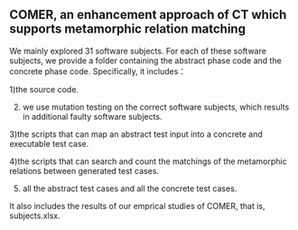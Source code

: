 ## COMER, an enhancement approach of CT which supports metamorphic relation matching

We mainly explored 31 software subjects. For each of these software subjects, we provide a folder containing  the abstract phase code and the concrete phase code. Specifically, it includes：

1)the source code. 

2) we use mutation testing on the correct software subjects, which results in additional faulty software subjects. 

3)the scripts that can map an abstract test input into a concrete and executable test case. 

4)the scripts that can search and count the matchings of the metamorphic relations between generated test cases. 

5) all the abstract test cases and all the concrete test cases.

It also includes the results of our emprical studies of COMER, that is, subjects.xlsx.





